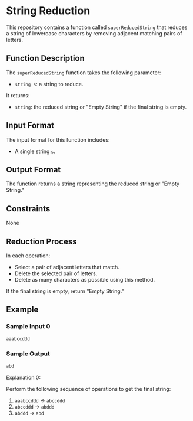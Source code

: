 # String Reduction

This repository contains a function called `superReducedString` that reduces a string of lowercase characters by removing adjacent matching pairs of letters.

## Function Description

The `superReducedString` function takes the following parameter:

- `string s`: a string to reduce.

It returns:

- `string`: the reduced string or "Empty String" if the final string is empty.

## Input Format

The input format for this function includes:

- A single string `s`.

## Output Format

The function returns a string representing the reduced string or "Empty String."

## Constraints

None

## Reduction Process

In each operation:

- Select a pair of adjacent letters that match.
- Delete the selected pair of letters.
- Delete as many characters as possible using this method.

If the final string is empty, return "Empty String."

## Example

### Sample Input 0

```md
aaabccddd
```

### Sample Output

```md
abd
```

Explanation 0:

Perform the following sequence of operations to get the final string:

1. `aaabccddd` → `abccddd`
2. `abccddd` → `abddd`
3. `abddd` → `abd`
